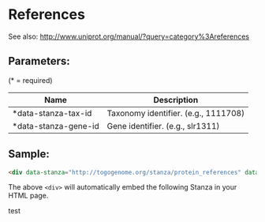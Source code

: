 References
==================

See also: http://www.uniprot.org/manual/?query=category%3Areferences

## Parameters:

(* = required)

| Name                 | Description                          |
|----------------------|--------------------------------------|
| *data-stanza-tax-id  | Taxonomy identifier. (e.g., 1111708) |
| *data-stanza-gene-id | Gene identifier. (e.g., slr1311)     |

## Sample:

```html
<div data-stanza="http://togogenome.org/stanza/protein_references" data-stanza-tax-id="1111708" data-stanza-gene-id="slr1311"></div>
```

The above `<div>` will automatically embed the following Stanza in your HTML page.

<div data-stanza="http://togogenome.org/stanza/protein_references" data-stanza-tax-id="1111708" data-stanza-gene-id="slr1311"></div>

test

<div data-stanza="http://localhost:3000/protein_references" data-stanza-tax-id="1111708" data-stanza-gene-id="slr1311"></div>
